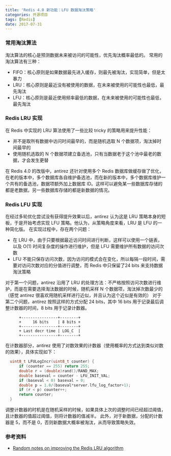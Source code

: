 ```yaml
---
title: 'Redis 4.0 新功能：LFU 数据淘汰策略'
categories: 开源项目
tags: [Redis]
date: 2017-07-31
---
```


### 常用淘汰算法
淘汰算法的核心是预测数据未来被访问的可能性，优先淘汰概率最低的。
常用的淘汰算法有三种：
- FIFO：核心原则是如果数据最先进入缓存，则最先被淘汰，实现简单，但是太暴力
- LRU：核心原则是最近没有被使用的数据，在未来被使用的可能性也最低，最先淘汰
- LFU：核心原则是最近使用频率最低的数据，在未来被使用的可能性也最低，最先淘汰

### Redis LRU 实现
在 Redis 中实现的 LRU 算法使用了一些比较 tricky 的策略用来提升性能：
- 并不是取所有数据中访问时间最早的，而是随机选取 N 个数据项，淘汰掉时间最早的
- 使用随机选取的 N 个数据项建立备选池，只有当数据老于这个池中最老的数据，才会发生更替

在 Redis 4.0 的改版中，antirez 还针对使用多个 Redis 数据库做缓存做了优化，在老的版本中，多个数据库各自维护备选池，而在新的版本中，多个数据库维护一个共有的备选池，数据项额外加上数据库 ID。这样可以避免某一些数据库存储的都是老数据，另一些数据库存储的都是新数据的情况。

### Redis LFU 实现
在经过多轮优化尝试没有获得提升效果以后，antirez 认为这是 LRU 策略本身的短板，于是开始考虑实现 LFU 策略。他认为，从策略角度来看，LRU 是 LFU 的一种简化版。
在实现过程中，存在两个问题：
- 在 LRU 中，由于只要根据最近访问时间进行判断，这样可以使用一个链表，以及 O(1) 时间复杂度的操作进行维护，但是 LFU 需要维护所有数据的访问次数
- LFU 不能只保存访问次数，因为访问的模式会在变化，所以每隔一段时间，需要对访问次数对应的分值进行调整，而 Redis 中只保留了24 bits 来支持数据淘汰策略

对于第一个问题，antirez 沿用了 LRU 的处理方法：不严格按照访问次数进行维护，而是在需要选择淘汰数据的时候，随机采样 N 个数据项，淘汰掉次数最少的（感觉 antirez 很喜欢用随机采样进行近似，并且认为这个近似是有效的）
对于第二个问题，antirez 按照这样的方式分配 24 bits，其中 16 bits 用于记录最后调整计数器的时间，8 bits 用于记录计数器。
```
      +----------------+--------+
      +     16 bits    | 8 bits +
      +----------------+--------+
      + Last decr time | LOG_C  |
      +----------------+--------+
```
在计数器部分，antirez 使用了对数效果的计数器（使用概率的方式达到类似对数的效果），具体实现如下：
```c
  uint8_t LFULogIncr(uint8_t counter) {
      if (counter == 255) return 255;
      double r = (double)rand()/RAND_MAX;
      double baseval = counter - LFU_INIT_VAL;
      if (baseval < 0) baseval = 0;
      double p = 1.0/(baseval*server.lfu_log_factor+1);
      if (r < p) counter++;
      return counter;
  }
```
调整计数器的时机是在随机采样的时候，如果具体上次的调整时间已经超过阈值，且计数器的值超过阈值，则将计数器的值减半。
此外，对于新数据，分配的计数器是 5，而不是 0，否则新数据大概率被淘汰，从而导致策略失效。

### 参考资料
- [Random notes on improving the Redis LRU algorithm](http://antirez.com/news/109)
